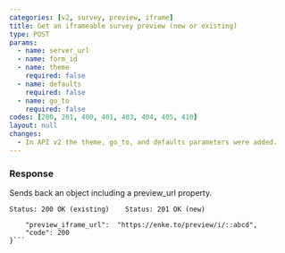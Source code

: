 ```yaml
---
categories: [v2, survey, preview, iframe]
title: Get an iframeable survey preview (new or existing)
type: POST
params: 
  - name: server_url 
  - name: form_id
  - name: theme
    required: false
  - name: defaults
    required: false
  - name: go_to
    required: false
codes: [200, 201, 400, 401, 403, 404, 405, 410]
layout: null
changes:
  - In API v2 the theme, go_to, and defaults parameters were added.
---
```


### Response

Sends back an object including a preview_url property.

```Status: 200 OK (existing)    Status: 201 OK (new)```
```{
    "preview_iframe_url":  "https://enke.to/preview/i/::abcd",
    "code": 200
}```
